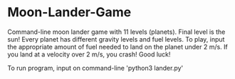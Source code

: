# Moon-Lander-Game
Command-line moon lander game with 11 levels (planets). Final level is the sun! Every planet has different gravity levels and fuel levels. To play, input the appropriate amount of fuel needed to land on the planet under 2 m/s. If you land at a velocity over 2 m/s, you crash! Good luck!

To run program, input on command-line 'python3 lander.py'
